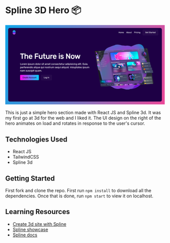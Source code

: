 # Spline 3D Hero 📦

![hero pagw](https://github.com/anav5704/Spline-React/blob/main/docs/spline-react.png)

This is just a simple hero section made with React JS and Spline 3d. It was my first go at 3d for the web and I liked it. The UI design on the right of the hero animates on load and rotates in response to the user's cursor.

## Technologies Used

- React JS 
- TailwindCSS
- Spline 3d

## Getting Started

First fork and clone the repo. First run ```npm install``` to download all the dependencies. Once that is done, run ```npm start``` to view it on localhost.

## Learning Resources

- [Create 3d site with Spline](https://www.youtube.com/watch?v=EJxeMbDTkVI)
- [Spline showcase](https://spline.design/examples)
- [Spline docs](https://spline.design/)
